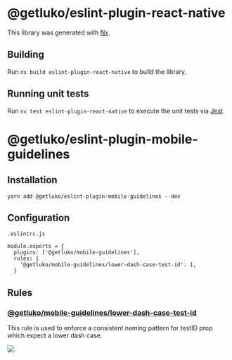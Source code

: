 # @getluko/eslint-plugin-react-native

This library was generated with [Nx](https://nx.dev).

## Building

Run `nx build eslint-plugin-react-native` to build the library.

## Running unit tests

Run `nx test eslint-plugin-react-native` to execute the unit tests via [Jest](https://jestjs.io).

# @getluko/eslint-plugin-mobile-guidelines

## Installation

```
yarn add @getluko/eslint-plugin-mobile-guidelines --dev
```

## Configuration

`.eslintrc.js`

```
module.exports = {
  plugins: ['@getluko/mobile-guidelines'],
  rules: {
    '@getluko/mobile-guidelines/lower-dash-case-test-id': 1,
  }
```

## Rules

### [@getluko/mobile-guidelines/lower-dash-case-test-id](src/docs/rules/lower-dash-case-test-id.md)

This rule is used to enforce a consistent naming pattern for testID prop which expect a lower dash case.

<img src="https://img.shields.io/badge/Autofixed-yes-brightgreen" />
